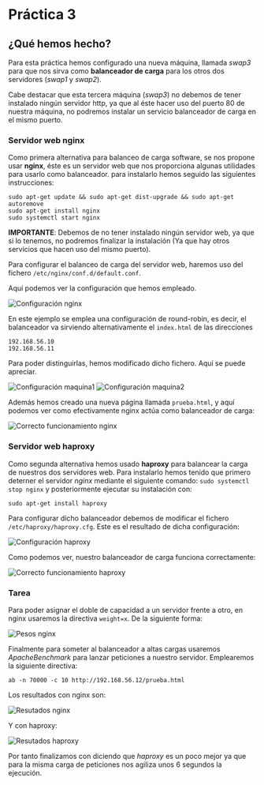 # Práctica 3

## ¿Qué hemos hecho?

Para esta práctica hemos configurado una nueva máquina, llamada *swap3* para que nos sirva como **balanceador de carga** para los otros dos servidores (*swap1* y *swap2*).

Cabe destacar que esta tercera máquina (*swap3*) no debemos de tener instalado ningún servidor http, ya que al éste hacer uso del puerto 80 de nuestra máquina, no podremos instalar un servicio balanceador de carga en el mismo puerto.

### Servidor web nginx

Como primera alternativa para balanceo de carga software, se nos propone usar **nginx**, éste es un servidor web que nos proporciona algunas utilidades para usarlo como balanceador.
para instalarlo hemos seguido las siguientes instrucciones:
```
sudo apt-get update && sudo apt-get dist-upgrade && sudo apt-get
autoremove
sudo apt-get install nginx
sudo systemctl start nginx
```

**IMPORTANTE**: Debemos de no tener instalado ningún servidor web, ya que si lo tenemos, no podremos finalizar la instalación (Ya que hay otros servicios que hacen uso del mismo puerto).

Para configurar el balanceo de carga del servidor web, haremos uso del fichero `/etc/nginx/conf.d/default.conf`.

Aquí podemos ver la configuración que hemos empleado.

![Configuración nginx](./assets/nginx.png)

En este ejemplo se emplea una configuración de round-robin, es decir, el balanceador va sirviendo alternativamente el `index.html` de las direcciones
```
192.168.56.10
192.168.56.11
```

Para poder distinguirlas, hemos modificado dicho fichero.
Aquí se puede apreciar.

![Configuración maquina1](./assets/swap1.png)
![Configuración maquina2](./assets/swap2.png)

Además hemos creado una nueva página llamada `prueba.html`, y aquí podemos ver como efectivamente nginx actúa como balanceador de carga:

![Correcto funcionamiento nginx](./assets/nginxprueba.png)


### Servidor web haproxy

Como segunda alternativa hemos usado **haproxy** para balancear la carga de nuestros dos servidores web.
Para instalarlo hemos tenido que primero deterner el servidor *nginx* mediante el siguiente comando:
`sudo systemctl stop nginx`
y posteriormente ejecutar su instalación con:
```
sudo apt-get install haproxy
```

Para configurar dicho balanceador debemos de modificar el fichero `/etc/haproxy/haproxy.cfg`.
Este es el resultado de dicha configuración:

![Configuración haproxy](./assets/haproxy.png)


Como podemos ver, nuestro balanceador de carga funciona correctamente:

![Correcto funcionamiento haproxy](./assets/haproxyprueba.png)


### Tarea

Para poder asignar el doble de capacidad a un servidor frente a otro, en nginx usaremos la directiva `weight=x`. De la siguiente forma:

![Pesos nginx](./assets/pesos.png)



Finalmente para someter al balanceador a altas cargas usaremos *ApacheBenchmark* para lanzar peticiones a nuestro  servidor.
Emplearemos la siguiente directiva:
```
ab -n 70000 -c 10 http://192.168.56.12/prueba.html
```

Los resultados con nginx son:

![Resutados nginx](./assets/resultadonginx.png)

Y con haproxy:

![Resutados haproxy](./assets/resultadohaproxy.png)


Por tanto finalizamos con diciendo que *haproxy* es un poco mejor ya que para la misma carga de peticiones nos agiliza unos 6 segundos la ejecución.
